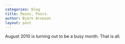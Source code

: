 ```yaml
---
categories: blog
title: Rains, Pours.
author: Bjorn Arneson
layout: post
---
```


August 2010 is turning out to be a busy month. That is all.